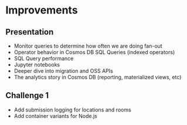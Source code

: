 # Improvements

## Presentation

- Monitor queries to determine how often we are doing fan-out
- Operator behavior in Cosmos DB SQL Queries (indexed operators)
- SQL Query performance
- Jupyter notebooks
- Deeper dive into migration and OSS APIs
- The analytics story in Cosmos DB (reporting, materialized views, etc)

## Challenge 1

- Add submission logging for locations and rooms
- Add container variants for Node.js
